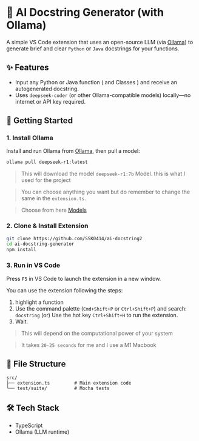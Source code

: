 # 🧠 AI Docstring Generator (with Ollama)

A simple VS Code extension that uses an open-source LLM (via [Ollama](https://ollama.com)) to generate brief and clear `Python` or `Java` docstrings for your functions.

## ✨ Features

- Input any Python or Java function ( and Classes ) and receive an autogenerated docstring.
- Uses `deepseek-coder` (or other Ollama-compatible models) locally—no internet or API key required.

## 🚀 Getting Started

### 1. Install Ollama

Install and run Ollama from [Ollama](https://ollama.com), then pull a model:

```bash
ollama pull deepseek-r1:latest 
```
> This will download the model `deepseek-r1:7b` Model.
this is what I used for the project 

> You can choose anything you want but do remember to change the same in the `extension.ts`.

> Choose from here [Models](https://ollama.com/search)


### 2. Clone & Install Extension

```zsh
git clone https://github.com/SSK0414/ai-docstring2
cd ai-docstring-generator
npm install
```

### 3. Run in VS Code

Press `F5` in VS Code to launch the extension in a new window.

You can use the extension following the steps:
  1) highlight a function 
  2) Use the command palette (`Cmd+Shift+P` or `Ctrl+Shift+P`) and search: `docstring`
     (or)
     Use the hot key `Ctrl+Shift+H` to run the extension.
  3) Wait.
  > This will depend on the computational power of your system

  > It takes `20-25 seconds` for me and I use a M1 Macbook
 

## 📁 File Structure

```
src/
├── extension.ts         # Main extension code
└── test/suite/          # Mocha tests
```

## 🛠 Tech Stack

- TypeScript
- Ollama (LLM runtime)

